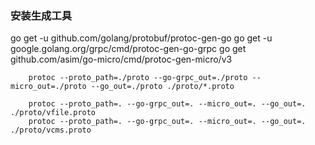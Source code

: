 ### 安装生成工具
go get -u github.com/golang/protobuf/protoc-gen-go
go get -u google.golang.org/grpc/cmd/protoc-gen-go-grpc
go get github.com/asim/go-micro/cmd/protoc-gen-micro/v3

```
    protoc --proto_path=./proto --go-grpc_out=./proto --micro_out=./proto --go_out=./proto ./proto/*.proto
    
    protoc --proto_path=. --go-grpc_out=. --micro_out=. --go_out=. ./proto/vfile.proto
    protoc --proto_path=. --go-grpc_out=. --micro_out=. --go_out=. ./proto/vcms.proto
```